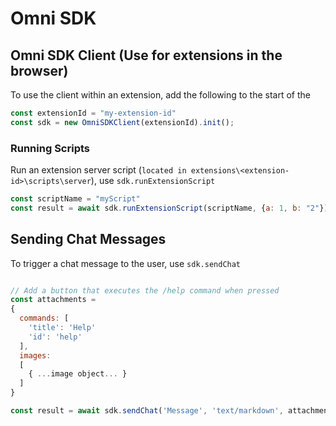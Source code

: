 # Omni SDK


## Omni SDK Client (Use for extensions in the browser)

To use the client within an extension, add the following to the start of the

```javascript
const extensionId = "my-extension-id"
const sdk = new OmniSDKClient(extensionId).init();
```


### Running Scripts

Run an extension server script (`located in extensions\<extension-id>\scripts\server`), use `sdk.runExtensionScript`


```javascript
const scriptName = "myScript"
const result = await sdk.runExtensionScript(scriptName, {a: 1, b: "2"});
```


## Sending Chat Messages

To trigger a chat message to the user, use `sdk.sendChat`

```javascript

// Add a button that executes the /help command when pressed
const attachments =
{
  commands: [
    'title': 'Help'
    'id': 'help'
  ],
  images:
  [
    { ...image object... }
  ]
}

const result = await sdk.sendChat('Message', 'text/markdown', attachments)
```



